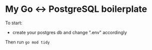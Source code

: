 # My Go <-> PostgreSQL boilerplate

To start:
- create your postgres db and change ".env" accordingly

Then run
```go mod tidy```
